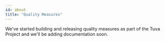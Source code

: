 ```yaml
---
id: about
title: "Quality Measures"
---
```

We've started building and releasing quality measures as part of the Tuva Project and we'll be adding documentation soon.